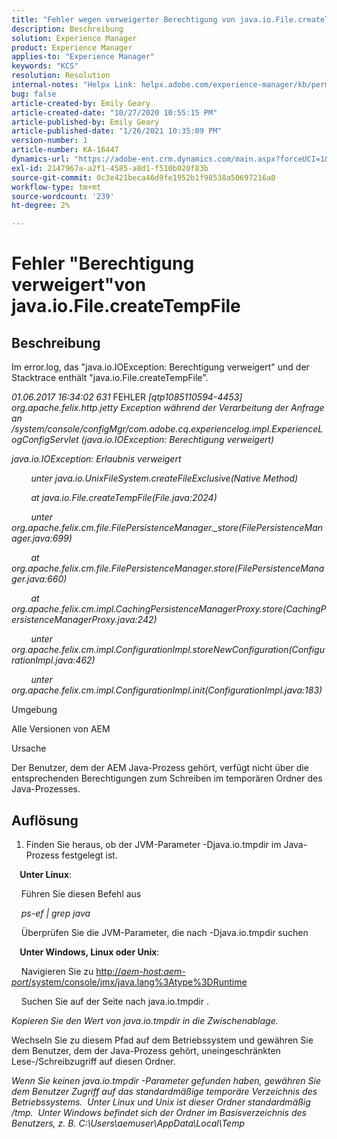 ```yaml
---
title: "Fehler wegen verweigerter Berechtigung von java.io.File.createTempFile"
description: Beschreibung
solution: Experience Manager
product: Experience Manager
applies-to: "Experience Manager"
keywords: "KCS"
resolution: Resolution
internal-notes: "Helpx Link: helpx.adobe.com/experience-manager/kb/permission_denied_error_from_java_io_file.html"
bug: false
article-created-by: Emily Geary
article-created-date: "10/27/2020 10:55:15 PM"
article-published-by: Emily Geary
article-published-date: "1/26/2021 10:35:09 PM"
version-number: 1
article-number: KA-16447
dynamics-url: "https://adobe-ent.crm.dynamics.com/main.aspx?forceUCI=1&pagetype=entityrecord&etn=knowledgearticle&id=bfc91274-a718-eb11-a813-000d3a5937f3"
exl-id: 2147967a-a2f1-4585-a8d1-f510b020f83b
source-git-commit: 0c3e421beca46d9fe1952b1f98538a50697216a0
workflow-type: tm+mt
source-wordcount: '239'
ht-degree: 2%

---
```


# Fehler &quot;Berechtigung verweigert&quot;von java.io.File.createTempFile

## Beschreibung

Im error.log, das &quot;java.io.IOException: Berechtigung verweigert&quot; und der Stacktrace enthält &quot;java.io.File.createTempFile&quot;.

<em>01.06.2017 16:34:02 631 </em>FEHLER<em> [qtp1085110594-4453] org.apache.felix.http.jetty Exception während der Verarbeitung der Anfrage an /system/console/configMgr/com.adobe.cq.experiencelog.impl.ExperienceLogConfigServlet (java.io.IOException: Berechtigung verweigert)</em>

<em>java.io.IOException: Erlaubnis verweigert</em>

<em>        unter java.io.UnixFileSystem.createFileExclusive(Native Method)</em>

<em>        at java.io.File.createTempFile(File.java:2024)</em>

<em>        unter org.apache.felix.cm.file.FilePersistenceManager._store(FilePersistenceManager.java:699)</em>

<em>        at org.apache.felix.cm.file.FilePersistenceManager.store(FilePersistenceManager.java:660)</em>

<em>        at org.apache.felix.cm.impl.CachingPersistenceManagerProxy.store(CachingPersistenceManagerProxy.java:242)</em>

<em>        unter org.apache.felix.cm.impl.ConfigurationImpl.storeNewConfiguration(ConfigurationImpl.java:462)</em>

<em>        unter org.apache.felix.cm.impl.ConfigurationImpl.init(ConfigurationImpl.java:183)</em>


Umgebung



Alle Versionen von AEM


Ursache



Der Benutzer, dem der AEM Java-Prozess gehört, verfügt nicht über die entsprechenden Berechtigungen zum Schreiben im temporären Ordner des Java-Prozesses.

## Auflösung

1. Finden Sie heraus, ob der JVM-Parameter -Djava.io.tmpdir im Java-Prozess festgelegt ist. 




<b>    Unter Linux</b>: 

    Führen Sie diesen Befehl aus

<em>    ps-ef | grep java</em>

    Überprüfen Sie die JVM-Parameter, die nach -Djava.io.tmpdir suchen

<b>    Unter Windows, Linux oder Unix</b>:   

    Navigieren Sie zu [http://<em>aem-host:aem-port</em>/system/console/jmx/java.lang%3Atype%3DRuntime](http://aem-host:aem-port/system/console/jmx/java.lang%3Atype%3DRuntime)

    Suchen Sie auf der Seite nach java.io.tmpdir .

<em>   Kopieren Sie den Wert von java.io.tmpdir in die Zwischenablage.

</em>   Wechseln Sie zu diesem Pfad auf dem Betriebssystem und gewähren Sie dem Benutzer, dem der Java-Prozess gehört, uneingeschränkten Lese-/Schreibzugriff auf diesen Ordner.

<em>   Wenn Sie keinen java.io.tmpdir -Parameter gefunden haben, gewähren Sie dem Benutzer Zugriff auf das standardmäßige temporäre Verzeichnis des Betriebssystems.  Unter Linux und Unix ist dieser Ordner standardmäßig /tmp.  Unter Windows befindet sich der Ordner im Basisverzeichnis des Benutzers, z. B. C:\Users\aemuser\AppData\Local\Temp
